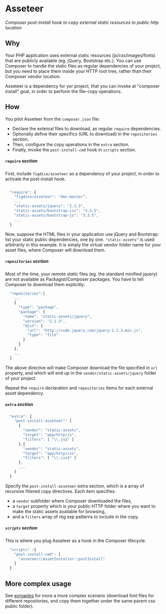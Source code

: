 # Asseteer
_Composer post-install hook to copy external static resources to public http location_

## Why
Your PHP application uses external static resources (js/css/images/fonts) that are publicly available (eg. jQuery, Bootstrap etc.).
You can use Composer to handle the static files as regular dependencies of your project, but you need to place them inside your HTTP root tree, rather than their Composer vendor location.

Asseteer is a dependency for yor project, that you can invoke at "composer install" goal, in order to perform the file-copy operations.

## How
You pilot Asseteer from the `composer.json` file:

- Declare the extenral files to download, as regular `require` dependencies.
- Optionally define their specifics (URL to download) in the `repositories` section. 
- Then, configure the copy operations in the `extra` section.
- Finally, invoke the `post-install-cmd` hook in `scripts` section.


##### `require` section

First, include `figdice/asseteer` as a dependency of your project, in order to activate the post-install hook.

~~~~javascript

  "require": {
    "figdice/asseteer": "dev-master",
    ...
    "static-assets/jquery": "2.1.3",
    "static-assets/bootstrap-css": "3.3.5",
    "static-assets/bootstrap-js": "3.3.5",
    ...
  }
~~~~

Now, suppose the HTML files in your application use jQuery and Bootstrap: list your static public dependencies, one by one.
`"static-assets"` is used arbitrarily in this example. It is simply the virtual vendor folder name for your asset files, where Composer will download them.



##### `repositories` section

Most of the time, your remote static files (eg. the standard minified jquery) are not available as Packagist/Composer packages. You have to tell Composer to download them explicitly:

~~~~javascript
  "repositories":[
    ...
    {
      "type": "package",
      "package": {
        "name": "static-assets/jquery",
        "version": "2.1.3",
        "dist": {
          "url": "http://code.jquery.com/jquery-2.1.3.min.js",
          "type": "file"
        }
      }
    },
    ...
  ]
~~~~

The above directive will make Composer download the file specified in `url` property, and which will end up in the `vendor/static-assets/jquery` folder of your project.

Repeat the `require` declaration and `repositories` items for each external asset dependency.



##### `extra` section

~~~~javascript
  "extra": {
    "post-install-asseteer": [
      {
        "vendor": "static-assets",
        "target": "app/http/js",
        "filters": [ "\\.js$" ]
      },{
        "vendor": "static-assets",
        "target": "app/http/css",
        "filters": [ "\\.css$" ]
      },
      ...
    ]
  }
~~~~

Specify the `post-install-asseteer` extra section, which is a array of recursive filtered copy directives.
Each item specifies:
- a `vendor` subfolder where Composer downloaded the files, 
- a `target` property which is your public HTTP folder where you want to make the static assets available for browsing, 
- and a `filters` array of reg exp patterns to include in the copy.



##### `scripts` section

This is where you plug Asseteer as a hook in the Composer lifecycle.

~~~~javascript
  "scripts" :{
    "post-install-cmd": [
      "asseteer\\AssetInstaller::postInstall"
    ]
  }
~~~~


## More complex usage
See [exmaples](https://github.com/gabrielzerbib/asseteer/blob/master/examples/composer.json) for more a more complex scenario (download font files for different repositories, and copy them together under the same parent css public folder).

